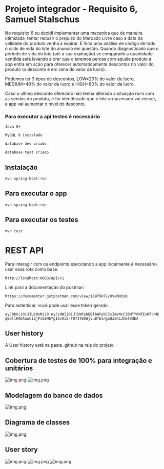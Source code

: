# Projeto integrador - Requisito 6, Samuel Stalschus

No requisito 6 eu decidi implementar uma mecanica que de maneira otimizada, tentar reduzir o prejuizo do Mercado Livre caso a data de validade do produto venha a expirar.
É feita uma análise de código de todo o ciclo de vida do lote do anuncio em questão.
Quando diagnosticado que o período de vida do lote (até a sua expiração) se comparado a quantidade vendida está levando a crer que o teremos percas com aquele produto
a app entra em ação para oferecer automaticamente descontos no valor do produto (o desconto é em cima do valor de lucro).

Podemos ter 3 tipos de descontos, LOW=20% do valor de lucro, MEDIUM=40% do valor de lucro e HIGH=80% do valor de lucro.

Caso o ultimo desconto oferecido não tenha alterado a situação ruim com as vendas do produto, e for identificado que o lote armazenado vai vencer, a app vai aumentar o nível do desconto.

### Para executar a api testes é necessário

    Java 8+    

    MySQL 8 instalado

    database dev criado

    database test criado

## Instalação

    mvn spring-boot:run

## Para executar o app

    mvn spring-boot:run

## Para executar os testes

    mvn test


# REST API

Para interagir com os endpoints executando a app localmente é necessário usar essa rota como base.

    http://locahost:8080/api/v1

Link para a documentação do postman

    https://documenter.getpostman.com/view/18979872/UVeMH3xQ

Para autenticar, você pode usar esse token gerado

    eyJhbGciOiJIUzUxMiJ9.eyJzdWIiOiJlbWFpbEBlbWFpbCIsImV4cCI6MTY0NTExOTc4NX0.9gva_PuWGQb14lqfKG_zBGnu-qEollHODAawCi2jPc62MEYgIScRiS-T07ITB0WjvuBTEsngwQZEK1JXwt9dEA


## User history

 A User history está na pasta .github na raiz do projeto

## Cobertura de testes de 100% para integração e unitários

![img.png](.github/img.png)
![img.png](.github/img-test-unit.png)

## Modelagem do banco de dados

![img.png](.github/modelagem.png)

## Diagrama de classes

![img.png](.github/diagrama.png)

## User story
![img.png](.github/pageone.png)
![img.png](.github/pagetwo.png)
![img.png](.github/pagethree.png)